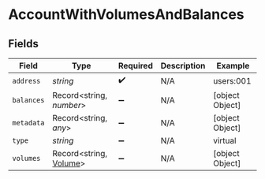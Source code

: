 # AccountWithVolumesAndBalances


## Fields

| Field                                                   | Type                                                    | Required                                                | Description                                             | Example                                                 |
| ------------------------------------------------------- | ------------------------------------------------------- | ------------------------------------------------------- | ------------------------------------------------------- | ------------------------------------------------------- |
| `address`                                               | *string*                                                | :heavy_check_mark:                                      | N/A                                                     | users:001                                               |
| `balances`                                              | Record<string, *number*>                                | :heavy_minus_sign:                                      | N/A                                                     | [object Object]                                         |
| `metadata`                                              | Record<string, *any*>                                   | :heavy_minus_sign:                                      | N/A                                                     | [object Object]                                         |
| `type`                                                  | *string*                                                | :heavy_minus_sign:                                      | N/A                                                     | virtual                                                 |
| `volumes`                                               | Record<string, [Volume](../../models/shared/volume.md)> | :heavy_minus_sign:                                      | N/A                                                     | [object Object]                                         |